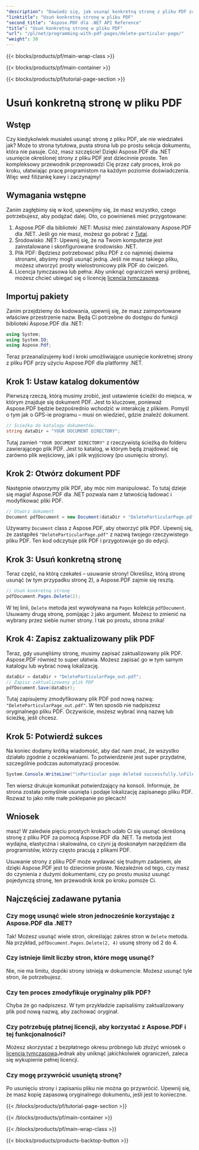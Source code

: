 ```yaml
---
"description": "Dowiedz się, jak usunąć konkretną stronę z pliku PDF za pomocą Aspose.PDF dla .NET, korzystając z tego przewodnika krok po kroku."
"linktitle": "Usuń konkretną stronę w pliku PDF"
"second_title": "Aspose.PDF dla .NET API Reference"
"title": "Usuń konkretną stronę w pliku PDF"
"url": "/pl/net/programming-with-pdf-pages/delete-particular-page/"
"weight": 30
---
```


{{< blocks/products/pf/main-wrap-class >}}

{{< blocks/products/pf/main-container >}}

{{< blocks/products/pf/tutorial-page-section >}}

# Usuń konkretną stronę w pliku PDF

## Wstęp

Czy kiedykolwiek musiałeś usunąć stronę z pliku PDF, ale nie wiedziałeś jak? Może to strona tytułowa, pusta strona lub po prostu sekcja dokumentu, która nie pasuje. Cóż, masz szczęście! Dzięki Aspose.PDF dla .NET usunięcie określonej strony z pliku PDF jest dziecinnie proste. Ten kompleksowy przewodnik przeprowadzi Cię przez cały proces, krok po kroku, ułatwiając pracę programistom na każdym poziomie doświadczenia. Więc weź filiżankę kawy i zaczynajmy!

## Wymagania wstępne

Zanim zagłębimy się w kod, upewnijmy się, że masz wszystko, czego potrzebujesz, aby podążać dalej. Oto, co powinieneś mieć przygotowane:

1. Aspose.PDF dla biblioteki .NET: Musisz mieć zainstalowany Aspose.PDF dla .NET. Jeśli go nie masz, możesz go pobrać z [Tutaj](https://releases.aspose.com/pdf/net/).
2. Środowisko .NET: Upewnij się, że na Twoim komputerze jest zainstalowane i skonfigurowane środowisko .NET.
3. Plik PDF: Będziesz potrzebować pliku PDF z co najmniej dwiema stronami, abyśmy mogli usunąć jedną. Jeśli nie masz takiego pliku, możesz utworzyć prosty wielostronicowy plik PDF do ćwiczeń.
4. Licencja tymczasowa lub pełna: Aby uniknąć ograniczeń wersji próbnej, możesz chcieć ubiegać się o licencję [licencja tymczasowa](https://purchase.aspose.com/temporary-license/).

## Importuj pakiety

Zanim przejdziemy do kodowania, upewnij się, że masz zaimportowane właściwe przestrzenie nazw. Będą Ci potrzebne do dostępu do funkcji biblioteki Aspose.PDF dla .NET:

```csharp
using System;
using System.IO;
using Aspose.Pdf;
```

Teraz przeanalizujemy kod i kroki umożliwiające usunięcie konkretnej strony z pliku PDF przy użyciu Aspose.PDF dla platformy .NET.

## Krok 1: Ustaw katalog dokumentów

Pierwszą rzeczą, którą musimy zrobić, jest ustawienie ścieżki do miejsca, w którym znajduje się dokument PDF. Jest to kluczowe, ponieważ Aspose.PDF będzie bezpośrednio wchodzić w interakcję z plikiem. Pomyśl o tym jak o GPS-ie programu – musi on wiedzieć, gdzie znaleźć dokument.

```csharp
// Ścieżka do katalogu dokumentów.
string dataDir = "YOUR DOCUMENT DIRECTORY";
```

Tutaj zamień `"YOUR DOCUMENT DIRECTORY"` z rzeczywistą ścieżką do folderu zawierającego plik PDF. Jest to katalog, w którym będą znajdować się zarówno plik wejściowy, jak i plik wyjściowy (po usunięciu strony).

## Krok 2: Otwórz dokument PDF

Następnie otworzymy plik PDF, aby móc nim manipulować. To tutaj dzieje się magia! Aspose.PDF dla .NET pozwala nam z łatwością ładować i modyfikować pliki PDF.

```csharp
// Otwórz dokument
Document pdfDocument = new Document(dataDir + "DeleteParticularPage.pdf");
```


Używamy `Document` class z Aspose.PDF, aby otworzyć plik PDF. Upewnij się, że zastąpiłeś `"DeleteParticularPage.pdf"` z nazwą twojego rzeczywistego pliku PDF. Ten kod odczytuje plik PDF i przygotowuje go do edycji.

## Krok 3: Usuń konkretną stronę

Teraz część, na którą czekałeś – usuwanie strony! Określisz, którą stronę usunąć (w tym przypadku stronę 2), a Aspose.PDF zajmie się resztą.

```csharp
// Usuń konkretną stronę
pdfDocument.Pages.Delete(2);
```


W tej linii, `Delete` metoda jest wywoływana na `Pages` kolekcja `pdfDocument`. Usuwamy drugą stronę, pomijając `2` jako argument. Możesz to zmienić na wybrany przez siebie numer strony. I tak po prostu, strona znika!

## Krok 4: Zapisz zaktualizowany plik PDF

Teraz, gdy usunęliśmy stronę, musimy zapisać zaktualizowany plik PDF. Aspose.PDF również to super ułatwia. Możesz zapisać go w tym samym katalogu lub wybrać nową lokalizację.

```csharp
dataDir = dataDir + "DeleteParticularPage_out.pdf";
// Zapisz zaktualizowany plik PDF
pdfDocument.Save(dataDir);
```


Tutaj zapisujemy zmodyfikowany plik PDF pod nową nazwą: `"DeleteParticularPage_out.pdf"`. W ten sposób nie nadpiszesz oryginalnego pliku PDF. Oczywiście, możesz wybrać inną nazwę lub ścieżkę, jeśli chcesz.

## Krok 5: Potwierdź sukces

Na koniec dodamy krótką wiadomość, aby dać nam znać, że wszystko działało zgodnie z oczekiwaniami. To potwierdzenie jest super przydatne, szczególnie podczas automatyzacji procesów.

```csharp
System.Console.WriteLine("\nParticular page deleted successfully.\nFile saved at " + dataDir);
```


Ten wiersz drukuje komunikat potwierdzający na konsoli. Informuje, że strona została pomyślnie usunięta i podaje lokalizację zapisanego pliku PDF. Rozważ to jako miłe małe poklepanie po plecach!

## Wniosek

masz! W zaledwie pięciu prostych krokach udało Ci się usunąć określoną stronę z pliku PDF za pomocą Aspose.PDF dla .NET. Ta metoda jest wydajna, elastyczna i skalowalna, co czyni ją doskonałym narzędziem dla programistów, którzy często pracują z plikami PDF.

Usuwanie strony z pliku PDF może wydawać się trudnym zadaniem, ale dzięki Aspose.PDF jest to dziecinnie proste. Niezależnie od tego, czy masz do czynienia z dużymi dokumentami, czy po prostu musisz usunąć pojedynczą stronę, ten przewodnik krok po kroku pomoże Ci.

## Najczęściej zadawane pytania

### Czy mogę usunąć wiele stron jednocześnie korzystając z Aspose.PDF dla .NET?
Tak! Możesz usunąć wiele stron, określając zakres stron w `Delete` metoda. Na przykład, `pdfDocument.Pages.Delete(2, 4)` usunę strony od 2 do 4.

### Czy istnieje limit liczby stron, które mogę usunąć?
Nie, nie ma limitu, dopóki strony istnieją w dokumencie. Możesz usunąć tyle stron, ile potrzebujesz.

### Czy ten proces zmodyfikuje oryginalny plik PDF?
Chyba że go nadpiszesz. W tym przykładzie zapisaliśmy zaktualizowany plik pod nową nazwą, aby zachować oryginał.

### Czy potrzebuję płatnej licencji, aby korzystać z Aspose.PDF i tej funkcjonalności?
Możesz skorzystać z bezpłatnego okresu próbnego lub złożyć wniosek o [licencja tymczasowa](https://purchase.aspose.com/temporary-license/)Jednak aby uniknąć jakichkolwiek ograniczeń, zaleca się wykupienie pełnej licencji.

### Czy mogę przywrócić usuniętą stronę?
Po usunięciu strony i zapisaniu pliku nie można go przywrócić. Upewnij się, że masz kopię zapasową oryginalnego dokumentu, jeśli jest to konieczne.

{{< /blocks/products/pf/tutorial-page-section >}}

{{< /blocks/products/pf/main-container >}}

{{< /blocks/products/pf/main-wrap-class >}}

{{< blocks/products/products-backtop-button >}}